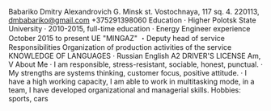 Babariko Dmitry Alexandrovich
G. Minsk st. Vostochnaya, 117 sq. 4.
220113, dmbabariko@gmail.com
+375291398060
Education
· Higher
Polotsk State University
· 2010-2015, full-time education
·	Energy Engineer
experience
October 2015 to present
UE "MINGAZ"
・Deputy head of service
Responsibilities
Organization of production activities of the service
KNOWLEDGE OF LANGUAGES
·	Russian
English A2
DRIVER'S LICENSE
Am, V
About Me
· I am responsible, stress-resistant, sociable, honest, punctual.
· My strengths are systems thinking, customer focus, positive attitude.
· I have a high working capacity, I am able to work in multitasking mode, in a team, I have developed organizational and managerial skills.
Hobbies: sports, cars

